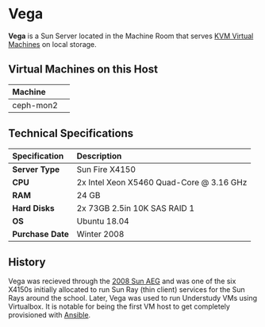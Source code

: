 # Vega

**Vega** is a Sun Server located in the Machine Room that serves [KVM Virtual Machines](../../technologies/virtualization-stack/kvm.md) on local storage.

## Virtual Machines on this Host <a id="virtual-machines-on-this-host"></a>

| Machine | ​ |
| :--- | :--- |
| ceph-mon2 |  |

## Technical Specifications

| **Specification** | Description |
| :--- | :--- |
| **Server Type** | Sun Fire X4150 |
| **CPU** | 2x Intel Xeon X5460 Quad-Core @ 3.16 GHz |
| **RAM** | 24 GB |
| **Hard Disks** | 2x 73GB 2.5in 10K SAS RAID 1 |
| **OS** | Ubuntu 18.04 |
| **Purchase Date** | Winter 2008 |

## History

Vega was recieved through the [2008 Sun AEG](../history/2008-sun-aeg.md) and was one of the six X4150s initially allocated to run Sun Ray \(thin client\) services for the Sun Rays around the school. Later, Vega was used to run Understudy VMs using Virtualbox. It is notable for being the first VM host to get completely provisioned with [Ansible](../../technologies/tools/ansible.md).

